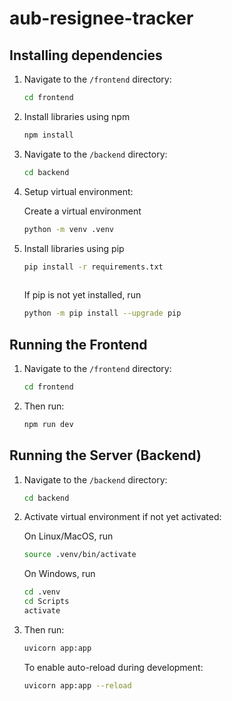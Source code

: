 # aub-resignee-tracker

## Installing dependencies

1. Navigate to the `/frontend` directory:
   ```bash
   cd frontend

2. Install libraries using npm
   ```bash
   npm install

3. Navigate to the `/backend` directory:
   ```bash
   cd backend

4. Setup virtual environment:

   Create a virtual environment
   ```bash
   python -m venv .venv
   ```

5. Install libraries using pip 
   ```bash
   pip install -r requirements.txt
 
   ```
   If pip is not yet installed, run
   ```bash
   python -m pip install --upgrade pip

   ```

## Running the Frontend

1. Navigate to the `/frontend` directory:
   ```bash
   cd frontend

2. Then run:
    ```bash
    npm run dev

## Running the Server (Backend)

1. Navigate to the `/backend` directory:
   ```bash
   cd backend

2. Activate virtual environment if not yet activated:

   On Linux/MacOS, run
   ```bash
   source .venv/bin/activate
   ```
   
   On Windows, run
   ```bash
   cd .venv
   cd Scripts
   activate

2. Then run:
    ```bash
    uvicorn app:app

    ```
    To enable auto-reload during development:
    ```bash
    uvicorn app:app --reload

    ```